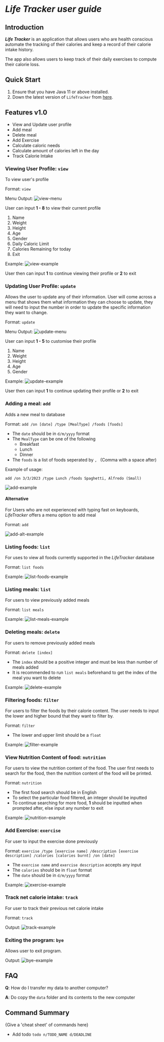 # ***Life Tracker user guide***

## Introduction

**_Life Tracker_** is an application that allows users who are health conscious automate the tracking of their calories and keep a record of 
their calorie intake history.

The app also allows users to keep track of their daily exercises to compute their calorie loss.


## Quick Start


1. Ensure that you have Java 11 or above installed.
2. Down the latest version of `LifeTracker` from [here](https://github.com/AY2223S2-CS2113-W15-1/tp).

## Features v1.0

* View and Update user profile
* Add meal
* Delete meal
* Add Exercise
* Calculate caloric needs
* Calculate amount of calories left in the day
* Track Calorie Intake

### Viewing User Profile: `view`

To view user's profile

Format: `view`

Menu Output:
![view-menu](./UG-images/view-menu.png)

User can input **1 - 8** to view their current profile

1. Name
2. Weight
3. Height
4. Age
5. Gender
6. Daily Caloric Limit
7. Calories Remaining for today
8. Exit

Example:
![view-example](./UG-images/view-example.png)

User then can input **1** to continue viewing their profile or **2** to exit

### Updating User Profile: `update`

Allows the user to update any of their information.
User will come across a menu that shows them what information they can choose to update, they will need
to input the number in order to update the specific information they want to change.

Format: `update`

Menu Output:
![update-menu](./UG-images/update-menu.png)

User can input **1 - 5** to customise their profile

1. Name
2. Weight
3. Height
4. Age
5. Gender

Example:
![update-example](./UG-images/update-example.png)

User then can input **1** to continue updating their profile or **2** to exit

### Adding a meal: `add`

Adds a new meal to database

Format: `add /on [date] /type [MealType] /foods [foods]`

* The `date` should be in `d/m/yyyy` format
* The `MealType` can be one of the following
  * Breakfast
  * Lunch
  * Dinner
* The `foods` is a list of foods seperated by `, ` (Comma with a space after)

Example of usage:

`add /on 3/3/2023 /type Lunch /foods Spaghetti, Alfredo (Small)`

![add-example](./UG-images/add-example.png)

#### Alternative

For Users who are not experienced with typing fast on keyboards, *LifeTracker* offers a menu option to add meal

Format: `add`

![add-alt-example](./UG-images/add-example2.png)

### Listing foods: `list`

For uses to view all foods currently supported in the *LifeTracker* database

Format: `list foods`

Example:
![list-foods-example](./UG-images/list-foods-example.png)

### Listing meals: `list`

For users to view previously added meals

Format: `list meals`

Example:
![list-meals-example](./UG-images/list-meals-example.png)

### Deleting meals: `delete`

For users to remove previously added meals

Format: `delete [index]`

* The `index` should be a positive integer and must be less than number of meals added
* It is recommended to run `list meals` beforehand to get the index of the meal you want to delete

Example:
![delete-example](./UG-images/delete-example.png)

### Filtering foods: `filter`

For users to filter the foods by their calorie content. The user needs to input the lower and higher bound that they want to filter by.

Format: `filter`

* The lower and upper limit should be a `float`

Example:
![filter-example](./UG-images/filter-example.png)

### View Nutrition Content of food: `nutrition`

For users to view the nutrition content of the food. The user first needs to search for the food, then the nutrition content of the food will be printed.

Format: `nutrition`

* The first food search should be in English
* To select the particular food filtered, an integer should be inputted
* To continue searching for more food, **1** should be inputted when prompted after, else input any number to exit

Example:
![nutrition-example](./UG-images/nutrition-example.png)

### Add Exercise: `exercise`

For user to input the exercise done previously

Format: `exercise /type [exercise name] /description [exercise description] /calories [calories burnt] /on [date]`

* The `exercise name` and `exercise description` accepts any input
* The `calories` should be in `float` format
* The `date` should be in `d/m/yyyy` format

Example:
![exercise-example](./UG-images/exercise-example.png)

### Track net calorie intake: `track`

For user to track their previous net calorie intake

Format: `track`

Output:
![track-example](./UG-images/track-example.png)

### Exiting the program: `bye`
Allows user to exit program.

Output:
![bye-example](./UG-images/bye-example.png)

## FAQ

**Q**: How do I transfer my data to another computer? 

**A**: Do copy the `data` folder and its contents to the new computer

## Command Summary

{Give a 'cheat sheet' of commands here}

* Add todo `todo n/TODO_NAME d/DEADLINE`
